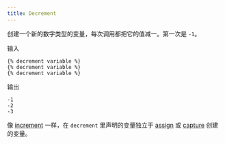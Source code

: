 ```yaml
---
title: Decrement
---
```


创建一个新的数字类型的变量，每次调用都把它的值减一。第一次是 `-1`。

输入
```liquid
{% decrement variable %}
{% decrement variable %}
{% decrement variable %}
```

输出
```text
-1
-2
-3
```

像 [increment][increment] 一样，在 `decrement` 里声明的变量独立于 [assign][assign] 或 [capture][capture] 创建的变量。

[increment]: ./increment.html
[assign]: ./assign.html
[capture]: ./capture.html
